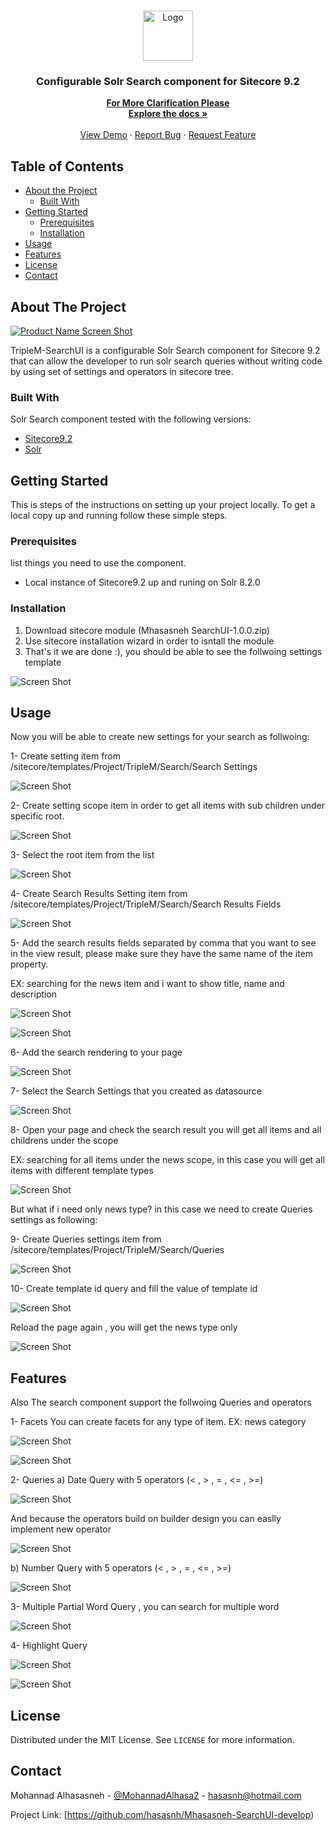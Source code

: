 

<!-- PROJECT LOGO -->
<br />
<p align="center">
  <a href="https://github.com/jaffal83/TripleM-SearchUI">
    <img src="images/search.png" alt="Logo" width="80" height="80">
  </a>

  <h3 align="center">Configurable Solr Search component for Sitecore 9.2</h3>

  <p align="center">
     <a href="https://www.bridgemiles.net/Solr-Search"><strong>For More Clarification Please</strong></a>
    <br />
    <a href="https://www.bridgemiles.net/Solr-Search"><strong>Explore the docs »</strong></a>
    <br />
    <br />
    <a href="https://github.com/jaffal83/TripleM-SearchUI">View Demo</a>
    ·
    <a href="https://github.com/jaffal83/TripleM-SearchUI/issues">Report Bug</a>
    ·
    <a href="https://github.com/jaffal83/TripleM-SearchUI/issues">Request Feature</a>
  </p>
</p>



<!-- TABLE OF CONTENTS -->
## Table of Contents

* [About the Project](#about-the-project)
  * [Built With](#built-with)
* [Getting Started](#getting-started)
  * [Prerequisites](#prerequisites)
  * [Installation](#installation)
* [Usage](#usage)
* [Features](#features)
* [License](#license)
* [Contact](#contact)



<!-- ABOUT THE PROJECT -->
## About The Project

[![Product Name Screen Shot][search-screenshot]](https://github.com/jaffal83/TripleM-SearchUI)

TripleM-SearchUI is a configurable Solr Search component for Sitecore 9.2 that can allow the developer to run solr search queries without writing code by using set of settings and operators  in sitecore tree.

### Built With
Solr Search component tested with the following versions:

* [Sitecore9.2](https://dev.sitecore.net/Downloads.aspx)
* [Solr](solr-8.2.0)



<!-- GETTING STARTED -->
## Getting Started

This is steps of the instructions on setting up your project locally.
To get a local copy up and running follow these simple steps.

### Prerequisites

list things you need to use the component.
* Local instance of Sitecore9.2 up and runing on Solr 8.2.0

### Installation

1. Download sitecore module (Mhasasneh SearchUI-1.0.0.zip)
2. Use sitecore installation wizard in order to isntall the module  
3. That's it we are done :), you should be able to see the follwoing settings template

![Screen Shot][search3-screenshot]

<!-- USAGE EXAMPLES -->
## Usage

Now you will be able to create new settings for your search as follwoing:

1- Create setting item from 	/sitecore/templates/Project/TripleM/Search/Search Settings

![Screen Shot][search2-screenshot]

2- Create setting scope item in order to get all items with sub children under specific root.

![Screen Shot][search4-screenshot]

3- Select the root item from the list

![Screen Shot][search5-screenshot]

4- Create Search Results Setting item from /sitecore/templates/Project/TripleM/Search/Search Results Fields 

 ![Screen Shot][search8-screenshot]
 
5- Add the search results fields separated by comma that you want to see in the view result, please make sure they have the same name of the item property.

EX: searching for the news item and i want to show title, name and description

 ![Screen Shot][search9-screenshot]
 
 ![Screen Shot][search10-screenshot]
 
 
6- Add the search rendering to your page

![Screen Shot][search6-screenshot]

7- Select the Search Settings that you created as datasource

![Screen Shot][search7-screenshot]

8- Open your page and check the search result you will get all items and all childrens under the scope

EX: searching for all items under the news scope, in this case you will get all items with different template types

![Screen Shot][search11-screenshot]

But what if i need only news type? in this case we need to create Queries settings as following:

9- Create Queries settings item from 	/sitecore/templates/Project/TripleM/Search/Queries 

![Screen Shot][search12-screenshot]

10- Create template id query and fill the value of template id 

![Screen Shot][search13-screenshot]

Reload the page again , you will get the news type only

![Screen Shot][search14-screenshot]

<!-- ROADMAP -->
## Features

Also The search component support the follwoing Queries and operators

1- Facets 
You can create facets for any type of item.
EX: news category

![Screen Shot][search15-screenshot]

![Screen Shot][search16-screenshot]

2- Queries
a) Date Query with 5 operators (< , > , = , <= , >=)

![Screen Shot][search17-screenshot]

And because the operators build on builder design you can easlly implement new operator

![Screen Shot][search18-screenshot]

b) Number Query with 5 operators (< , > , = , <= , >=)

![Screen Shot][search19-screenshot]

3- Multiple Partial Word Query , you can search for multiple word

![Screen Shot][search20-screenshot]

4- Highlight Query

![Screen Shot][search21-screenshot]

![Screen Shot][search22-screenshot]


<!-- LICENSE -->
## License

Distributed under the MIT License. See `LICENSE` for more information.



<!-- CONTACT -->
## Contact

Mohannad Alhasasneh - [@MohannadAlhasa2](https://twitter.com/MohannadAlhasa2) - hasasnh@hotmail.com

Project Link: [https://github.com/hasasnh/Mhasasneh-SearchUI-develop)




[search-screenshot]:  images/search1.png
[search2-screenshot]: images/search2.png
[search3-screenshot]: images/search3.png
[search4-screenshot]: images/search4.png
[search5-screenshot]: images/search5.png
[search6-screenshot]: images/search6.png
[search7-screenshot]: images/search7.png
[search8-screenshot]: images/search8.png
[search9-screenshot]: images/search9.png
[search10-screenshot]: images/search10.png
[search11-screenshot]: images/search11.png
[search12-screenshot]: images/search12.png
[search13-screenshot]: images/search13.png
[search14-screenshot]: images/search14.png
[search15-screenshot]: images/search15.png
[search16-screenshot]: images/search16.png
[search17-screenshot]: images/search17.png
[search18-screenshot]: images/search18.png
[search19-screenshot]: images/search19.png
[search20-screenshot]: images/search20.png
[search21-screenshot]: images/search21.png
[search22-screenshot]: images/search22.png